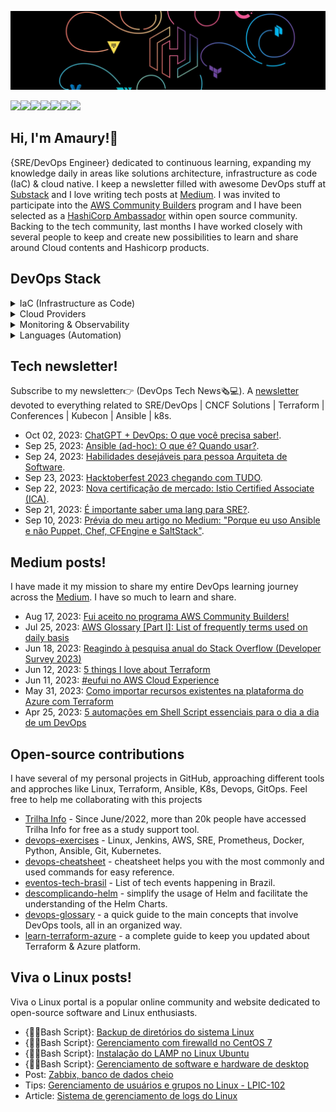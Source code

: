 ![git](https://github.com/amaurybsouza/amaurybsouza/blob/master/hashis.png)

<a href="https://amaurybsouza.github.io/portfolio/"><img src="https://img.shields.io/badge/website-000000?style=for-the-badge&logo=About.me&logoColor=white" /><a/><a 
href="https://twitter.com/amaurybsouza_"><img src="https://img.shields.io/badge/Twitter-1DA1F2?style=for-the-badge&logo=twitter&logoColor=white" /><a/><a
href="https://amaurybsouza.medium.com/"><img src="https://img.shields.io/badge/medium-%2312100E.svg?&style=for-the-badge&logo=medium&logoColor=white" /><a/><a
href="https://amauryborgessouza.substack.com/"><img src="https://img.shields.io/badge/Substack-%23006f5c.svg?style=for-the-badge&logo=substack&logoColor=FF6719" /><a/><a
href="https://www.linkedin.com/in/amaurybsouza/"><img src="https://img.shields.io/badge/LinkedIn-0077B5?style=for-the-badge&logo=linkedin&logoColor=white" /><a/><a href="https://amauryborgesouza@gmail.com"><img src="https://img.shields.io/badge/Gmail-D14836?style=for-the-badge&logo=gmail&logoColor=white" /><a/><a 
href="https://gitlab.com/amauryborgesouza"><img src="https://img.shields.io/badge/gitlab-%23181717.svg?style=for-the-badge&logo=gitlab&logoColor=white" /><a/>
  
## Hi, I'm Amaury!👋
{SRE/DevOps Engineer} dedicated to continuous learning, expanding my knowledge daily in areas like solutions architecture, infrastructure as code (IaC) & cloud native. I keep a newsletter filled with awesome DevOps stuff at [Substack](https://amauryborgessouza.substack.com/) and I love writing tech posts at [Medium](https://amaurybsouza.medium.com/). I was invited to participate into the [AWS Community Builders](https://aws.amazon.com/pt/developer/community/community-builders/) program and I have been selected as a [HashiCorp Ambassador](https://www.credly.com/badges/fa9fb10e-5ca6-45a4-87d1-d5c110d05f97) within open source community. Backing to the tech community, last months I have worked closely with several people to keep and create new possibilities to learn and share around Cloud contents and Hashicorp products.

## DevOps Stack

<details><summary>IaC (Infrastructure as Code)</summary><p>
  
Building robust infrastructures and streamlining workflows with an arsenal of dynamic tools:

![Terraform](https://img.shields.io/badge/terraform-%235835CC.svg?style=for-the-badge&logo=terraform&logoColor=white)
![Ansible](https://img.shields.io/badge/ansible-%231A1918.svg?style=for-the-badge&logo=ansible&logoColor=white)

These tools play a pivotal role in my DevOps toolkit, empowering me to automate, manage, and optimize every aspect of the development lifecycle. Let's dive into the magic behind the scenes.
</p></details>

<details><summary>Cloud Providers</summary><p>
  
Building robust infrastructures and streamlining workflows with an arsenal of dynamic tools:

![AWS](https://img.shields.io/badge/AWS-%23FF9900.svg?style=for-the-badge&logo=amazon-aws&logoColor=white)
![Azure](https://img.shields.io/badge/azure-%230072C6.svg?style=for-the-badge&logo=microsoftazure&logoColor=white)

These tools play a pivotal role in my DevOps toolkit, empowering me to automate, manage, and optimize every aspect of the development lifecycle. Let's dive into the magic behind the scenes.
</p></details>

<details><summary>Monitoring & Observability</summary><p>
  
Building robust infrastructures and streamlining workflows with an arsenal of dynamic tools:

![Grafana](https://img.shields.io/badge/grafana-%23F46800.svg?style=for-the-badge&logo=grafana&logoColor=white)
![Prometheus](https://img.shields.io/badge/Prometheus-E6522C?style=for-the-badge&logo=Prometheus&logoColor=white)
![Datadog](https://img.shields.io/badge/datadog-%23632CA6.svg?style=for-the-badge&logo=datadog&logoColor=white)

These tools play a pivotal role in my DevOps toolkit, empowering me to automate, manage, and optimize every aspect of the development lifecycle. Let's dive into the magic behind the scenes.
</p></details>

<details><summary>Languages (Automation)</summary><p>
  
Building robust infrastructures and streamlining workflows with an arsenal of dynamic tools:

![Grafana](https://img.shields.io/badge/grafana-%23F46800.svg?style=for-the-badge&logo=grafana&logoColor=white)
![Prometheus](https://img.shields.io/badge/Prometheus-E6522C?style=for-the-badge&logo=Prometheus&logoColor=white)
![Datadog](https://img.shields.io/badge/datadog-%23632CA6.svg?style=for-the-badge&logo=datadog&logoColor=white)

These tools play a pivotal role in my DevOps toolkit, empowering me to automate, manage, and optimize every aspect of the development lifecycle. Let's dive into the magic behind the scenes.
</p></details>



## Tech newsletter!
Subscribe to my newsletter👉 (DevOps Tech News🗞️💻). A [newsletter](https://amauryborgessouza.substack.com/) devoted to everything related to SRE/DevOps | CNCF Solutions | Terraform | Conferences | Kubecon | Ansible | k8s.
- Oct 02, 2023: [ChatGPT + DevOps: O que você precisa saber!](https://amauryborgessouza.substack.com/p/chatgpt-devops-o-que-voce-precisa).
- Sep 25, 2023: [Ansible (ad-hoc): O que é? Quando usar?](https://amauryborgessouza.substack.com/p/ansible-ad-hoc-o-que-e-quando-usar).
- Sep 24, 2023: [Habilidades desejáveis para pessoa Arquiteta de Software](https://amauryborgessouza.substack.com/p/habilidades-desejaveis-para-pessoa).
- Sep 23, 2023: [Hacktoberfest 2023 chegando com TUDO](https://amauryborgessouza.substack.com/p/hacktoberfest-2023-chegando-com-tudo).
- Sep 22, 2023: [Nova certificação de mercado: Istio Certified Associate (ICA)](https://amauryborgessouza.substack.com/p/nova-certificacao-de-mercado-istio).
- Sep 21, 2023: [É importante saber uma lang para SRE?](https://amauryborgessouza.substack.com/p/e-importante-saber-uma-lang-para).
- Sep 10, 2023: [Prévia do meu artigo no Medium: "Porque eu uso Ansible e não Puppet, Chef, CFEngine e SaltStack"](https://amauryborgessouza.substack.com/p/previa-do-meu-artigo-no-medium-porque).

## Medium posts!
I have made it my mission to share my entire DevOps learning journey across the [Medium](https://amaurybsouza.medium.com/). I have so much to learn and share.
- Aug 17, 2023: [Fui aceito no programa AWS Community Builders!](https://amaurybsouza.medium.com/fui-aceito-no-programa-aws-community-builders-76cc28b735f8)
- Jul 25, 2023: [AWS Glossary [Part I]: List of frequently terms used on daily basis](https://amaurybsouza.medium.com/aws-glossary-part-i-list-of-frequently-terms-used-on-daily-basis-fe261f3394dd)
- Jun 18, 2023: [Reagindo à pesquisa anual do Stack Overflow (Developer Survey 2023)](https://amaurybsouza.medium.com/reagindo-%C3%A0-pesquisa-anual-do-stack-overflow-developer-survey-2023-40f100245dca)
- Jun 12, 2023: [5 things I love about Terraform](https://amaurybsouza.medium.com/5-things-i-love-about-terraform-89682856d35d) 
- Jun 11, 2023: [#eufui no AWS Cloud Experience](https://amaurybsouza.medium.com/eufui-no-aws-cloud-experience-10331a1b2fff)
- May 31, 2023: [Como importar recursos existentes na plataforma do Azure com Terraform](https://amaurybsouza.medium.com/como-importar-recursos-existentes-na-plataforma-do-azure-com-terraform-b32581b030c2) 
- Apr 25, 2023: [5 automações em Shell Script essenciais para o dia a dia de um DevOps](https://amaurybsouza.medium.com/5-automa%C3%A7%C3%B5es-em-shell-script-essenciais-para-o-dia-a-dia-de-um-devops-5cdc1f33a98a)
  
## Open-source contributions
I have several of my personal projects in GitHub, approaching different tools and approches like Linux, Terraform, Ansible, K8s, Devops, GitOps. Feel free to help me collaborating with this projects

- [Trilha Info](https://trilha.info) - Since June/2022, more than 20k people have accessed Trilha Info for free as a study support tool.
- [devops-exercises](https://github.com/bregman-arie/devops-exercises) - Linux, Jenkins, AWS, SRE, Prometheus, Docker, Python, Ansible, Git, Kubernetes.
- [devops-cheatsheet](https://github.com/amaurybsouza/devops-cheatsheet) - cheatsheet helps you with the most commonly and used commands for easy reference.
- [eventos-tech-brasil](https://github.com/Abacatinhos/eventos-tech-brasil) - List of tech events happening in Brazil.
- [descomplicando-helm](https://github.com/badtuxx/DescomplicandoHelm) - simplify the usage of Helm and facilitate the understanding of the Helm Charts.
- [devops-glossary](https://github.com/Kubernetes-Tutorialz/devops-glossary) - a quick guide to the main concepts that involve DevOps tools, all in an organized way.
- [learn-terraform-azure](https://github.com/Terraform-Tutorials/learn-terraform-azure) - a complete guide to keep you updated about Terraform & Azure platform.

## Viva o Linux posts!
Viva o Linux portal is a popular online community and website dedicated to open-source software and Linux enthusiasts. 
- {👨‍💻Bash Script}: [Backup de diretórios do sistema Linux](https://www.vivaolinux.com.br/script/Backup-de-diretorios-do-sistema-Linux/)
- {👨‍💻Bash Script}: [Gerenciamento com firewalld no CentOS 7](https://www.vivaolinux.com.br/script/Gerenciamento-com-firewalld-no-CentOS-7/)
- {👨‍💻Bash Script}: [Instalação do LAMP no Linux Ubuntu](https://www.vivaolinux.com.br/script/Instalacao-do-LAMP-no-Linux-Ubuntu/)
- {👨‍💻Bash Script}: [Gerenciamento de software e hardware de desktop](https://www.vivaolinux.com.br/script/Gerenciamento-de-software-e-hardware-de-desktop/)
- Post: [Zabbix, banco de dados cheio](https://www.vivaolinux.com.br/topico/Zabbix/Banco-de-dados-cheio)
- Tips: [Gerenciamento de usuários e grupos no Linux - LPIC-102](https://www.vivaolinux.com.br/~amaurybsouza/dicas/)
- Article: [Sistema de gerenciamento de logs do Linux](https://www.vivaolinux.com.br/artigo/Sistema-de-gerenciamento-de-logs-do-Linux/)
